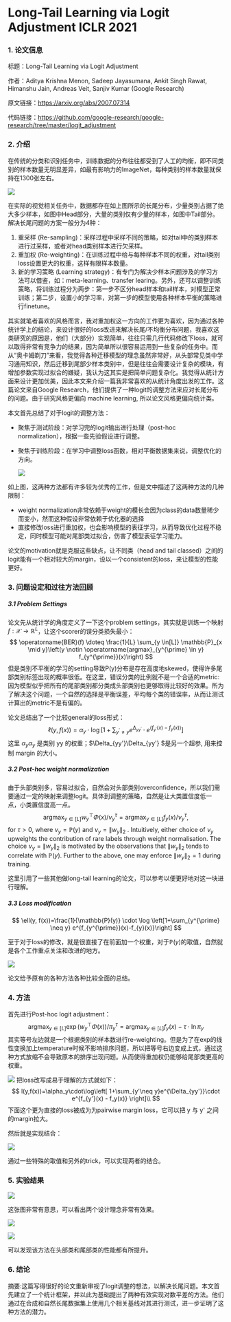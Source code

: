 # Long-Tail Learning via Logit Adjustment  	ICLR 2021

### 1. 论文信息

标题：Long-Tail Learning via Logit Adjustment

作者：Aditya Krishna Menon, Sadeep Jayasumana, Ankit Singh Rawat, Himanshu Jain, Andreas Veit, Sanjiv Kumar (Google Research)

原文链接：https://arxiv.org/abs/2007.07314

代码链接：https://github.com/google-research/google-research/tree/master/logit_adjustment

### 2.  介绍

在传统的分类和识别任务中，训练数据的分布往往都受到了人工的均衡，即不同类别的样本数量无明显差异，如最有影响力的ImageNet，每种类别的样本数量就保持在1300张左右。

![](https://pic1.zhimg.com/v2-ed6db00edcb09f5c4ae702e58351f114_720w.jpg?source=d16d100b)

在实际的视觉相关任务中，数据都存在如上图所示的长尾分布，少量类别占据了绝大多少样本，如图中Head部分，大量的类别仅有少量的样本，如图中Tail部分。解决长尾问题的方案一般分为4种：

1.  重采样 (Re-sampling)：采样过程中采样不同的策略，如对tail中的类别样本进行过采样，或者对head类别样本进行欠采样。
2.  重加权 (Re-weighting)：在训练过程中给与每种样本不同的权重，对tail类别loss设置更大的权重，这样有限样本数量。
3.  新的学习策略 (Learning strategy)：有专门为解决少样本问题涉及的学习方法可以借鉴，如：meta-learning、transfer learing。另外，还可以调整训练策略，将训练过程分为两步：第一步不区分head样本和tail样本，对模型正常训练；第二步，设置小的学习率，对第一步的模型使用各种样本平衡的策略进行finetune。

其实就笔者喜欢的风格而言，我对重加权这一方向的工作更为喜欢，因为通过各种统计学上的结论，来设计很好的loss改进来解决长尾/不均衡分布问题，我喜欢这类研究的原因是，他们（大部分）实现简单，往往只需几行代码修改下loss，就可以取得非常有竞争力的结果，因为简单所以很容易运用到一些复杂的任务中。而从“奥卡姆剃刀”来看，我觉得各种迁移模型的理念虽然非常好，从头部常见类中学习通用知识，然后迁移到尾部少样本类别中，但是往往会需要设计复杂的模块，有增加参数实现过拟合的嫌疑，我认为这其实是把简单问题复杂化。我觉得从统计方面来设计更加优美，因此本文来介绍一篇我非常喜欢的从统计角度出发的工作。这篇论文来自Google Research，他们提供了一种logit的调整方法来应对长尾分布的问题。由于研究风格更偏向 machine learning, 所以论文风格更偏向统计类。

本文首先总结了对于logit的调整方法：

- 聚焦于测试阶段：对学习完的logit输出进行处理（post-hoc normalization），根据一些先验假设进行调整。

- 聚焦于训练阶段：在学习中调整loss函数，相对平衡数据集来说，调整优化的方向。

  ![](https://img-blog.csdnimg.cn/667a4e7d4ba041ed9902e437c4726f19.png)

如上图，这两种方法都有许多较为优秀的工作，但是文中描述了这两种方法的几种限制：
- weight normalization非常依赖于weight的模长会因为class的data数量稀少而变小，然而这种假设非常依赖于优化器的选择
- 直接修改loss进行重加权，也会影响模型的表征学习，从而导致优化过程不稳定，同时模型可能对尾部类过拟合，伤害了模型表征学习能力。

论文的motivation就是克服这些缺点，让不同类（head and tail classed）之间的logit能有一个相对较大的margin，设以一个consistent的loss，来让模型的性能更好。

### 3. 问题设定和过往方法回顾

##### 3.1 Problem Settings

论文先从统计学的角度定义了一下这个problem settings，其实就是训练一个映射$f: \mathcal{X} \rightarrow \mathbb{R}^{L}$，让这个scorer的误分类损失最小：
$$
\operatorname{BER}(f) \doteq \frac{1}{L} \sum_{y \in[L]} \mathbb{P}_{x \mid y}\left(y \notin \operatorname{argmax}_{y^{\prime} \in y} f_{y^{\prime}}(x)\right)
$$
但是类别不平衡的学习的setting导致P(y)分布是存在高度地skewed，使得许多尾部类别标签出现的概率很低。在这里，错误分类的比例就不是一个合适的metric: 因为模型似乎把所有的尾部类别都分类成头部类别也更够取得比较好的效果。所为了解决这个问题，一个自然的选择是平衡误差，平均每个类的错误率，从而让测试计算出的metric不是有偏的。

论文总结出了一个比较general的loss形式：
$$
\ell(y, f(x))=\alpha_{y} \cdot \log \left[1+\sum_{y^{\prime} \neq y} e^{\Delta_{y y^{\prime}}} \cdot e^{\left(f_{y^{\prime}}(x)-f_{y}(x)\right)}\right]
$$
这里 $\alpha_y\alpha_y$ 是类别 yy 的权重；$\Delta_{yy'}\Delta_{yy'} $是另一个超参, 用来控制 margin 的大小。

##### 3.2 **Post-hoc weight normalization**

由于头部类别多，容易过拟合，自然会对头部类别overconfidence，所以我们需要通过一定的映射来调整logit。具体到调整的策略，自然是让大类置信度低一点，小类置信度高一点。
$$
\operatorname{argmax}_{y \in[L]} w_{y}^{\top} \Phi(x) / \nu_{y}^{\tau}=\operatorname{argmax}_{y \in[L]} f_{y}(x) / \nu_{y}^{\tau} \text {, }
$$
for $\tau>0$, where $\nu_{y}=\mathbb{P}(y)$ and $\nu_{y}=\left\|w_{y}\right\|_{2}$ . Intuitively, either choice of $\nu_{y}$ upweights the contribution of rare labels through weight normalisation. The choice $\nu_{y}=\left\|w_{y}\right\|_{2}$ is motivated by the observations that $\left\|w_{y}\right\|_{2}$ tends to correlate with $\mathbb{P}(y)$. Further to the above, one may enforce $\left\|w_{y}\right\|_{2}=1$ during training.

这里引用了一些其他做long-tail learning的论文，可以参考以便更好地对这一块进行理解。

##### 3.3 Loss modification

$$
\ell(y, f(x))=\frac{1}{\mathbb{P}(y)} \cdot \log \left[1+\sum_{y^{\prime} \neq y} e^{f_{y^{\prime}}(x)-f_{y}(x)}\right]
$$

至于对于loss的修改，就是很直接了在前面加一个权重，对于${\mathbb{P}(y)}$的取值，自然就是各个工作重点关注和改进的地方。

![](https://img-blog.csdnimg.cn/faf70612d3744abead530d586f160f61.png)

论文给予原有的各种方法各种比较全面的总结。

### 4. 方法

首先进行Post-hoc logit adjustment：
$$
\operatorname{argmax}_{y \in[L]} \exp \left(w_{y}^{\top} \Phi(x)\right) / \pi_{y}^{\tau}=\operatorname{argmax}_{y \in[L]} f_{y}(x)-\tau \cdot \ln \pi_{y}
$$
其实等号左边就是一个根据类别的样本数进行re-weighting。但是为了在exp的线性变换加上temperature时候不影响排序问题，所以把等号右边变成上式，通过这种方式放缩不会导致原本的排序出现问题。从而使得重加权仍能够给尾部类更高的权重。

![](https://img-blog.csdnimg.cn/img_convert/d790a6678526ec3c6af4250b51b685ed.png)
把loss改写成易于理解的方式就如下：
$$
l(y,f(x))=\alpha_y\cdot\log\left[ 1+\sum_{y'\neq y}e^{\Delta_{yy'}}\cdot e^{f_{y'}(x) - f_y(x)} \right]\\
$$
下面这个更为直接的loss被成为为pairwise margin loss，它可以把 y 与 y' 之间的margin拉大。

然后就是实现结合：

![](https://img-blog.csdnimg.cn/e72c15e27d2b44c389fe617e4da81696.png)

通过一些特殊的取值和另外的trick，可以实现两者的结合。

### 5. 实验结果

![](https://img-blog.csdnimg.cn/51243c27adac49f89c05cb5791d7bf6a.png)

这张图非常有意思，可以看出两个设计理念非常有效果。

![](https://img-blog.csdnimg.cn/13b4d787a3d644c69bd82cba2afb95dc.png)

![](https://img-blog.csdnimg.cn/ba636b9dbf194aeaae2eca94fe512b46.png)

可以发现该方法在头部类和尾部类的性能都有所提升。

### 6. 结论

摘要:这篇写得很好的论文重新审视了logit调整的想法，以解决长尾问题。本文首先建立了一个统计框架，并以此为基础提出了两种有效实现对数平差的方法。他们通过在合成和自然长尾数据集上使用几个相关基线对其进行测试，进一步证明了这种方法的潜力。
